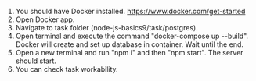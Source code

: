 1) You should have Docker installed. https://www.docker.com/get-started
2) Open Docker app.
3) Navigate to task folder (node-js-basics9/task/postgres).
4) Open terminal and execute the command "docker-compose up --build". Docker will create and set up database in container. Wait until the end.
5) Open a new terminal and run "npm i" and then "npm start". The server should start.
6) You can check task workability.